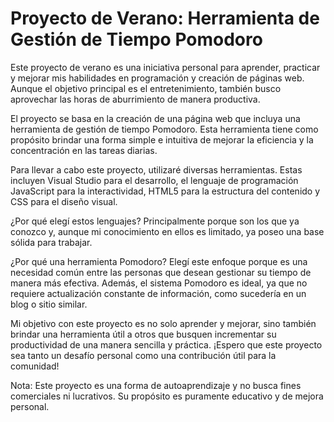 # Proyecto de Verano: Herramienta de Gestión de Tiempo Pomodoro

Este proyecto de verano es una iniciativa personal para aprender, practicar y mejorar mis habilidades en programación y creación de páginas web. Aunque el objetivo principal es el entretenimiento, también busco aprovechar las horas de aburrimiento de manera productiva.

El proyecto se basa en la creación de una página web que incluya una herramienta de gestión de tiempo Pomodoro. Esta herramienta tiene como propósito brindar una forma simple e intuitiva de mejorar la eficiencia y la concentración en las tareas diarias.

Para llevar a cabo este proyecto, utilizaré diversas herramientas. Estas incluyen Visual Studio para el desarrollo, el lenguaje de programación JavaScript para la interactividad, HTML5 para la estructura del contenido y CSS para el diseño visual.

¿Por qué elegí estos lenguajes? Principalmente porque son los que ya conozco y, aunque mi conocimiento en ellos es limitado, ya poseo una base sólida para trabajar.

¿Por qué una herramienta Pomodoro? Elegí este enfoque porque es una necesidad común entre las personas que desean gestionar su tiempo de manera más efectiva. Además, el sistema Pomodoro es ideal, ya que no requiere actualización constante de información, como sucedería en un blog o sitio similar.

Mi objetivo con este proyecto es no solo aprender y mejorar, sino también brindar una herramienta útil a otros que busquen incrementar su productividad de una manera sencilla y práctica. ¡Espero que este proyecto sea tanto un desafío personal como una contribución útil para la comunidad!

Nota: Este proyecto es una forma de autoaprendizaje y no busca fines comerciales ni lucrativos. Su propósito es puramente educativo y de mejora personal.
